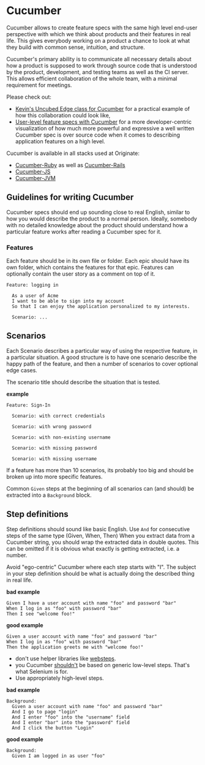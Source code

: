 # Cucumber

Cucumber allows to create feature specs
with the same high level end-user perspective
with which we think about products and their features
in real life.
This gives everybody working on a product
a chance to look at what they build
with common sense, intuition, and structure.

Cucumber's primary ability is to communicate
all necessary details
about how a product is supposed to work
through source code
that is understood by the product, development, and testing teams
as well as the CI server.
This allows efficient collaboration of the whole team,
with a minimal requirement for meetings.

Please check out:

* [Kevin's Uncubed Edge class for Cucumber](http://edge.uncubed.com/course/originate-cucumber)
  for a practical example
  of how this collaboration could look like,
* [User-level feature specs with Cucumber](http://blog.originate.com/blog/2014/12/02/high-level-cucumber)
  for a more developer-centric visualization
  of how much more powerful and expressive
  a well written Cucumber spec is
  over source code
  when it comes to describing application features
  on a high level.

Cucumber is available in all stacks used at Originate:
* [Cucumber-Ruby](https://github.com/cucumber/cucumber-ruby) as well as [Cucumber-Rails](https://github.com/cucumber/cucumber-rails)
* [Cucumber-JS](https://github.com/cucumber/cucumber-js)
* [Cucumber-JVM](https://github.com/cucumber/cucumber-jvm)


## Guidelines for writing Cucumber

Cucumber specs should end up sounding close to real English,
similar to how you would describe the product
to a normal person.
Ideally, somebody with no detailed knowledge about the product
should understand how a particular feature works
after reading a Cucumber spec for it.


### Features

Each feature should be in its own file or folder.
Each epic should have its own folder,
which contains the features for that epic.
Features can optionally contain the user story
as a comment on top of it.

```cucumber
Feature: logging in

  As a user of Acme
  I want to be able to sign into my account
  So that I can enjoy the application personalized to my interests.

  Scenario: ...
```


## Scenarios

Each Scenario describes a particular way of using the respective feature,
in a particular situation.
A good structure is to have one scenario describe the happy path of the feature,
and then a number of scenarios to cover optional edge cases.

The scenario title should describe the situation that is tested.

__example__

```cucumber
Feature: Sign-In

  Scenario: with correct credentials

  Scenario: with wrong password

  Scenario: with non-existing username

  Scenario: with missing password

  Scenario: with missing username
```

If a feature has more than 10 scenarios,
its probably too big and should be broken up
into more specific features.

Common `Given` steps
at the beginning of all scenarios
can (and should) be extracted
into a `Background` block.


## Step definitions

Step definitions should sound like basic English.
Use `And` for consecutive steps of the same type (Given, When, Then)
When you extract data from a Cucumber string,
you should wrap the extracted data in double quotes.
This can be omitted if it is obvious what exactly is getting extracted,
i.e. a number.

Avoid "ego-centric" Cucumber where each step starts with "I".
The subject in your step definition should be
what is actually doing the described thing
in real life.

__bad example__

```cucumber
Given I have a user account with name "foo" and password "bar"
When I log in as "foo" with password "bar"
Then I see "welcome foo!"
```

__good example__

```cucumber
Given a user account with name "foo" and password "bar"
When I log in as "foo" with password "bar"
Then the application greets me with "welcome foo!"
```

* don't use helper libraries like
  [websteps](https://github.com/kucaahbe/cucumber-websteps).
* you Cucumber
  [shouldn't](http://aslakhellesoy.com/post/11055981222/the-training-wheels-came-off)
  be based on generic low-level steps.
  That's what Selenium is for.
* Use appropriately high-level steps.

__bad example__

```cucumber
Background:
  Given a user account with name "foo" and password "bar"
  And I go to page "login"
  And I enter "foo" into the "username" field
  And I enter "bar" into the "password" field
  And I click the button "Login"
```

__good example__

```cucumber
Background:
  Given I am logged in as user "foo"
```

